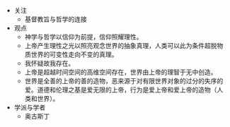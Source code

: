 - 关注
	- 基督教旨与哲学的连接
- 观点
	- 神学与哲学以信仰为前提，信仰照耀理性。
	- 上帝产生理性之光以照亮观念世界的抽象真理，人类可以此为条件超脱物质世界的可变性走向不变的真理。
	- 我怀疑故我存在。
	- 上帝是超越时间空间的高维空间存在，世界由上帝的理智于无中创造。
	- 世界是全善的上帝的善的造物，恶来源于对有限世界对象的过分的失序的爱。道德和伦理之基是爱无限的上帝，行为是爱上帝和爱上帝的造物（人类和世界）。
- 学派与学者
	- 奥古斯丁